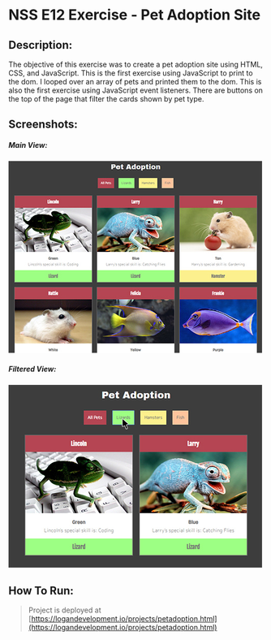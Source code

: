 # NSS E12 Exercise - Pet Adoption Site


## Description:
The objective of this exercise was to create a pet adoption site using HTML, CSS, and JavaScript. This is the first exercise using JavaScript to print to the dom. I looped over an array of pets and printed them to the dom. This is also the first exercise using JavaScript event listeners. There are buttons on the top of the page that filter the cards shown by pet type. 

## Screenshots:
##### Main View:
![Main View](screenshots/readme1.jpg)
##### Filtered View:
![Card View](screenshots/readme2.jpg)

## How To Run:
>Project is deployed at [https://logandevelopment.io/projects/petadoption.html](https://logandevelopment.io/projects/petadoption.html)
